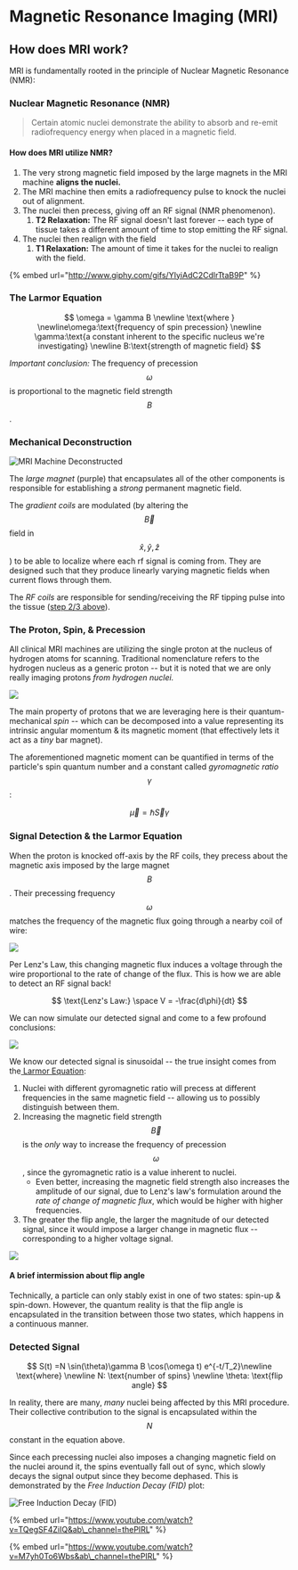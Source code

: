 # Magnetic Resonance Imaging \(MRI\)

## How does MRI work?

MRI is fundamentally rooted in the principle of Nuclear Magnetic Resonance \(NMR\):

### Nuclear Magnetic Resonance \(NMR\)

> Certain atomic nuclei demonstrate the ability to absorb and re-emit radiofrequency energy when placed in a magnetic field.

#### How does MRI utilize NMR?

1. The very strong magnetic field imposed by the large magnets in the MRI machine **aligns the nuclei.**
2. The MRI machine then emits a radiofrequency pulse to knock the nuclei out of alignment.
3. The nuclei then precess, giving off an RF signal \(NMR phenomenon\).
   1. **T2 Relaxation:** The RF signal doesn't last forever -- each type of tissue takes a different amount of time to stop emitting the RF signal.
4. The nuclei then realign with the field
   1. **T1 Relaxation:** The amount of time it takes for the nuclei to realign with the field.

{% embed url="http://www.giphy.com/gifs/YIyiAdC2CdlrTtaB9P" %}

### The Larmor Equation

$$
\omega = \gamma B
\newline \text{where }
\newline\omega:\text{frequency of spin precession}
\newline \gamma:\text{a constant inherent to the specific nucleus we're investigating}
\newline B:\text{strength of magnetic field}
$$

_Important conclusion:_ The frequency of precession $$\omega$$is proportional to the magnetic field  strength $$B$$.

### Mechanical Deconstruction

![MRI Machine Deconstructed](../../.gitbook/assets/image%20%2826%29.png)

The _large magnet_ \(purple\) that encapsulates all of the other components is responsible for establishing a _strong_ permanent magnetic field.

The _gradient coils_ are modulated \(by altering the $$\vec B$$field in $$\hat x, \hat y, \hat z$$\) to be able to localize where each rf signal is coming from. They are designed such that they produce linearly varying magnetic fields when current flows through them.

The _RF coils_ are responsible for sending/receiving the RF tipping pulse into the tissue \([step 2/3 above](./#how-does-mri-utilize-nmr)\).

### The Proton, Spin, & Precession

All clinical MRI machines are utilizing the single proton at the nucleus of hydrogen atoms for scanning. Traditional nomenclature refers to the hydrogen nucleus as a generic proton -- but it is noted that we are only really imaging protons _from hydrogen nuclei._

![](../../.gitbook/assets/image%20%2820%29.png)

The main property of protons that we are leveraging here is their quantum-mechanical _spin --_ which can be decomposed into a value representing its intrinsic angular momentum & its magnetic moment \(that effectively lets it act as a _tiny_ bar magnet\).

The aforementioned magnetic moment can be quantified in terms of the particle's spin quantum number and a constant called _gyromagnetic ratio_ $$\gamma$$:

$$
\vec \mu = \hbar\vec S\gamma
$$

### Signal Detection & the Larmor Equation

When the proton is knocked off-axis by the RF coils, they precess about the magnetic axis imposed by the large magnet $$B$$. Their precessing frequency  $$\omega$$matches the frequency of the magnetic flux going through a nearby coil of wire:

![](../../.gitbook/assets/image%20%2822%29.png)

Per Lenz's Law, this changing magnetic flux induces a voltage through the wire proportional to the rate of change of the flux. This is how we are able to detect an RF signal back!

$$
\text{Lenz's Law:} \space V = -\frac{d\phi}{dt}
$$

We can now simulate our detected signal and come to a few profound conclusions:

![](../../.gitbook/assets/image%20%2829%29.png)

We know our detected signal is sinusoidal -- the true insight comes from the[ Larmor Equation](./#the-larmor-equation):

1. Nuclei with different gyromagnetic ratio will precess at different frequencies in the same magnetic field -- allowing us to possibly distinguish between them.
2. Increasing the magnetic field strength $$\vec B$$ is the _only_ way to increase the frequency of precession $$\omega$$, since the gyromagnetic ratio is a value inherent to nuclei.
   * Even better, increasing the magnetic field strength also increases the amplitude of our signal, due to Lenz's law's formulation around the _rate of change of magnetic flux_, which would be higher with higher frequencies.
3. The greater the flip angle, the larger the magnitude of our detected signal, since it would impose a larger change in magnetic flux -- corresponding to a higher voltage signal.

![](../../.gitbook/assets/image%20%2824%29.png)

#### A brief intermission about flip angle

Technically, a particle can only stably exist in one of two states: spin-up & spin-down. However, the quantum reality is that the flip angle is encapsulated in the transition between those two states, which happens in a continuous manner.

### Detected Signal

$$
S(t) =N \sin(\theta)\gamma B \cos(\omega t) e^{-t/T_2}\newline \text{where} \newline
N: \text{number of spins}
\newline \theta: \text{flip angle}
$$

In reality, there are many, _many_ nuclei being affected by this MRI procedure. Their collective contribution to the signal is encapsulated within the $$N$$constant in the equation above.

Since each precessing nuclei also imposes a changing magnetic field on the nuclei around it, the spins eventually fall out of sync, which slowly decays the signal output since they become dephased. This is demonstrated by the _Free Induction Decay \(FID\)_ plot:

![Free Induction Decay \(FID\)](../../.gitbook/assets/image%20%2832%29.png)

{% embed url="https://www.youtube.com/watch?v=TQegSF4ZiIQ&ab\_channel=thePIRL" %}

{% embed url="https://www.youtube.com/watch?v=M7yh0To6Wbs&ab\_channel=thePIRL" %}



